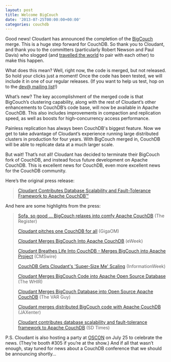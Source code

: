 ```yaml
---
layout: post
title: Welcome BigCouch
date: '2013-07-25T00:00:00+00:00'
categories: couchdb
---
```

<p>Good news! Cloudant has announced the completion of the <a href="http://bigcouch.cloudant.com ">BigCouch</a> merge. This is a huge step forward for CouchDB. So thank you to Cloudant, and thank you to the committers (particularly Robert Newson and Paul Davis) who slogged (and <a href="https://cloudant.com/blog/update-from-nebraska-the-cloudant-couchdb-merger/">travelled the world</a> to pair with each other) to make this happen.</p>

<p>What does this mean? Well, right now, the code is merged, but not released. So hold your clicks just a moment! Once the code has been tested, we will include it in one of our regular releases. (If you want to help us test, hop on to the <a href="http://couchdb.apache.org/#mailing-list">dev@ mailing list</a>!)</p>

<p>What’s new? The key accomplishment of the merged code is that BigCouch’s clustering capability, along with the rest of Cloudant’s other enhancements to CouchDB’s code base, will now be available in Apache CouchDB. This also includes improvements in compaction and replication speed, as well as boosts for high-concurrency access performance.</p>

<p>Painless replication has always been CouchDB's biggest feature. Now we get to take advantage of Cloudant’s experience running large distributed clusters in production for four years. With BigCouch merged in, CouchDB will be able to replicate data at a much larger scale.</p>

<p>But wait! That’s not all! Cloudant has decided to terminate their BigCouch fork of CouchDB, and instead focus future development on Apache CouchDB. This is excellent news for CouchDB, even more excellent news for the CouchDB community.</p>

<p>Here’s the original press release:</p>

<blockquote>
<p><a href="https://cloudant.com/press-releases/cloudant-contributes-database-scalability-and-fault-tolerance-framework-to-apache-couchdb/">Cloudant Contributes Database Scalability and Fault-Tolerance Framework to Apache CouchDB™</a></p>
</blockquote>

<p>And here are some highlights from the press:</p>

<blockquote>
<p><a href="http://www.theregister.co.uk/2013/07/22/cloudant_couchdb_code/">Sofa, so good ... BigCouch relaxes into comfy Apache CouchDB</a> (The Register)</p>

<p><a href="http://gigaom.com/2013/07/22/cloudant-will-merge-its-version-of-couchdb-back-into-the-apache-couchdb-project/">Cloudant pitches one CouchDB for all</a> (GigaOM)</p>

<p><a href="http://www.eweek.com/database/cloudant-merges-bigcouch-into-apache-couchdb/">Cloudant Merges BigCouch Into Apache CouchDB</a> (eWeek)</p>

<p><a href="http://www.cmswire.com/cms/information-management/cloudant-breathes-life-into-couchdb-merges-bigcouch-into-apache-project-021806.php">Cloudant Breathes Life Into CouchDB - Merges BigCouch into Apache Project</a> (CMSwire)</p>

<p><a href="http://www.informationweek.com/cloud-computing/software/couchdb-gets-cloudants-super-size-me-sca/240158819">CouchDB Gets Cloudant's 'Super-Size Me' Scaling</a> (InformationWeek)</p>

<p><a href="http://www.thewhir.com/web-hosting-news/cloudant-merges-bigcouch-code-into-apache-open-source-database">Cloudant Merges BigCouch Code into Apache Open Source Database</a> (The WHIR)</p>

<p><a href="http://thevarguy.com/cloud-computing-services-and-business-solutions/cloudant-merges-bigcouch-database-open-source-apache">Cloudant Merges BigCouch Database into Open Source Apache CouchDB</a> (The VAR Guy)</p>

<p><a href="http://jaxenter.com/cloudant-merges-distributed-bigcouch-code-with-apache-couchdb-47789.html">Cloudant merges distributed BigCouch code with Apache CouchDB</a> (JAXenter)</p>

<p><a href="http://www.sdtimes.com/content/article.aspx?ArticleID=61926">Cloudant contributes database scalability and fault-tolerance framework to Apache CouchDB</a> (SD Times)</p>
</blockquote>

<p>P.S. Cloudant is also hosting a party at <a href="http://www.oscon.com/oscon2013">OSCON</a> on July 25 to celebrate the news. (They’re booth #305 if you’re at the show.) And if all that wasn’t enough, stay tuned for news about a CouchDB conference that we should be announcing shortly&hellip;</p>
